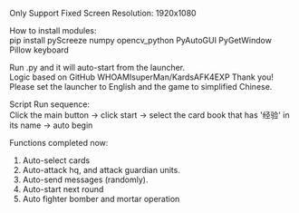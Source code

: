 Only Support Fixed Screen Resolution: 1920x1080  
  
How to install modules:  
pip install pyScreeze numpy opencv_python PyAutoGUI PyGetWindow Pillow keyboard  

Run .py  and it will auto-start from the launcher.  
Logic based on GitHub WHOAMIsuperMan/KardsAFK4EXP Thank you! 
Please set the launcher to English and the game to simplified Chinese.  

Script Run sequence:  
Click the main button -> click start -> select the card book that has '经验' in its name -> auto begin  
  
Functions completed now:  
1. Auto-select cards  
2. Auto-attack hq, and attack guardian units.  
3. Auto-send messages (randomly).  
4. Auto-start next round  
5. Auto fighter bomber and mortar operation  
